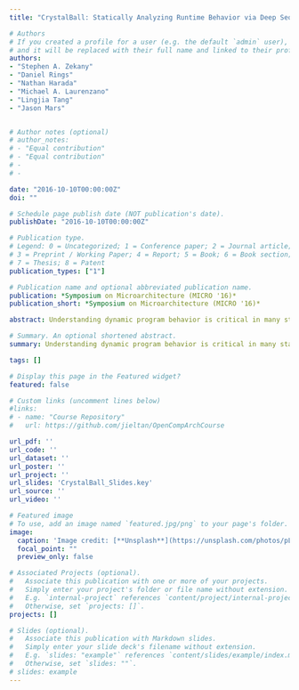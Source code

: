```yaml
---
title: "CrystalBall: Statically Analyzing Runtime Behavior via Deep Sequence Learning"

# Authors
# If you created a profile for a user (e.g. the default `admin` user), write the username (folder name) here 
# and it will be replaced with their full name and linked to their profile.
authors:
- "Stephen A. Zekany"
- "Daniel Rings"
- "Nathan Harada"
- "Michael A. Laurenzano"
- "Lingjia Tang"
- "Jason Mars"


# Author notes (optional)
# author_notes:
# - "Equal contribution"
# - "Equal contribution"
# -
# -

date: "2016-10-10T00:00:00Z"
doi: ""

# Schedule page publish date (NOT publication's date).
publishDate: "2016-10-10T00:00:00Z"

# Publication type.
# Legend: 0 = Uncategorized; 1 = Conference paper; 2 = Journal article;
# 3 = Preprint / Working Paper; 4 = Report; 5 = Book; 6 = Book section;
# 7 = Thesis; 8 = Patent
publication_types: ["1"]

# Publication name and optional abbreviated publication name.
publication: *Symposium on Microarchitecture (MICRO '16)*
publication_short: *Symposium on Microarchitecture (MICRO '16)*

abstract: Understanding dynamic program behavior is critical in many stages of the software development lifecycle, for purposes as diverse as optimization, debugging, testing, and security. This paper focuses on the problem of predicting dynamic program behavior statically. We introduce a novel technique to statically identify hot paths that leverages emerging deep learning techniques to take advantage of their ability to learn subtle, complex relationships between sequences of inputs. This approach maps well to the problem of identifying the behavior of sequences of basic blocks in program execution. Our technique is also designed to operate on the compiler’s intermediate representation (IR), as opposed to the approaches taken by prior techniques that have focused primarily on source code, giving our approach language independence. We describe the pitfalls of conventional metrics used for hot path prediction such as accuracy, and motivate the use of Area Under the Receiver Operating Characteristic curve (AUROC). Through a thorough evaluation of our technique on complex applications that include the SPEC CPU2006 benchmarks, we show that our approach achieves an AUROC of 0.85.

# Summary. An optional shortened abstract.
summary: Understanding dynamic program behavior is critical in many stages of the software development lifecycle, for purposes as diverse as optimization, debugging, testing, and security. This paper focuses on the problem of predicting dynamic program behavior statically. We introduce a novel technique to statically identify hot paths that leverages emerging deep learning techniques to take advantage of their ability to learn subtle, complex relationships between sequences of inputs. 

tags: []

# Display this page in the Featured widget?
featured: false

# Custom links (uncomment lines below)
#links:
# - name: "Course Repository"
#   url: https://github.com/jieltan/OpenCompArchCourse

url_pdf: ''
url_code: ''
url_dataset: ''
url_poster: ''
url_project: ''
url_slides: 'CrystalBall_Slides.key'
url_source: ''
url_video: ''

# Featured image
# To use, add an image named `featured.jpg/png` to your page's folder. 
image:
  caption: 'Image credit: [**Unsplash**](https://unsplash.com/photos/pLCdAaMFLTE)'
  focal_point: ""
  preview_only: false

# Associated Projects (optional).
#   Associate this publication with one or more of your projects.
#   Simply enter your project's folder or file name without extension.
#   E.g. `internal-project` references `content/project/internal-project/index.md`.
#   Otherwise, set `projects: []`.
projects: []

# Slides (optional).
#   Associate this publication with Markdown slides.
#   Simply enter your slide deck's filename without extension.
#   E.g. `slides: "example"` references `content/slides/example/index.md`.
#   Otherwise, set `slides: ""`.
# slides: example
---
```

